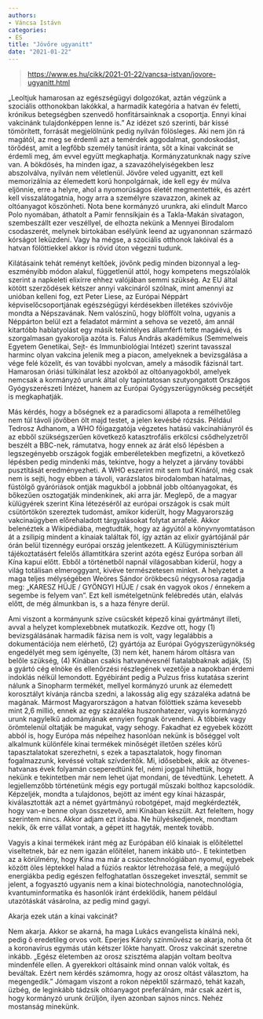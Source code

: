```yaml
---
authors:
- Váncsa Istávn
categories:
- ÉS
title: "Jövőre ugyanitt"
date: "2021-01-22"
---
```


> https://www.es.hu/cikk/2021-01-22/vancsa-istvan/jovore-ugyanitt.html

„Leoltjuk hamarosan az egészségügyi dolgozókat, aztán végzünk a szociális otthonokban lakókkal, a harmadik kategória a hatvan év feletti, krónikus betegségben szenvedő honfitársainknak a csoportja. Ennyi kínai vakcinánk tulajdonképpen lenne is.” Az idézet szó szerinti, bár kissé tömörített, forrását megjelölnünk pedig nyilván fölösleges. Aki nem jön rá magától, az meg se érdemli azt a temérdek aggodalmat, gondoskodást, törődést, amit a legfőbb személy tanúsít iránta, sőt a kínai vakcinát se érdemli meg, ám evvel együtt megkaphatja. Kormányzatunknak nagy szíve van. A bökdösés, ha minden igaz, a szavazóhelyiségekben lesz abszolválva, nyilván nem véletlenül. Jövőre veled ugyanitt, ezt kell memorizálnia az élemedett korú honpolgárnak, ide kell egy év múlva eljönnie, erre a helyre, ahol a nyomorúságos életét megmentették, és azért kell visszalátogatnia, hogy arra a személyre szavazzon, akinek az oltóanyagot köszönheti. Nota bene kormányzó urunkra, aki elindult Marco Polo nyomában, áthatolt a Pamír fennsíkjain és a Takla-Makán sivatagon, szembeszállt ezer veszéllyel, de elhozta nekünk a Mennyei Birodalom csodaszerét, melynek birtokában esélyünk leend az ugyanonnan származó kórságot leküzdeni. Vagy ha mégse, a szociális otthonok lakóival és a hatvan fölöttiekkel akkor is rövid úton végezni tudunk.

Kilátásaink tehát reményt keltőek, jövőnk pedig minden bizonnyal a leg­eszményibb módon alakul, függetlenül attól, hogy kompetens megszólalók szerint a napkeleti elixírre ehhez valójában semmi szükség. Az EU által kötött szerződések kétszer annyi vakcináról szólnak, mint amennyi az unióban kelleni fog, ezt Peter Liese, az Európai Néppárt képviselőcsoportjának egészségügyi kérdésekben illetékes szóvivője mondta a Népszavának. Nem valószínű, hogy blöffölt volna, ugyanis a Néppárton belül ezt a feladatot  mármint a sehova se vezető, ám annál kitartóbb hablatyolást  egy másik tekintélyes államférfi tette magáévá, és szorgalmasan gyakorolja azóta is. Falus András akadémikus (Semmelweis Egyetem Genetikai, Sejt- és Immunbiológiai Intézet) szerint tavasszal harminc olyan vakcina jelenik meg a piacon, amelyeknek a bevizsgálása a vége felé közelít, és van további nyolcvan, amely a második fázisnál tart. Hamarosan óriási túlkínálat lesz azokból az oltóanyagokból, amelyek nemcsak a kormányzó urunk által oly tapintatosan szutyongatott Országos Gyógyszerészeti Intézet, hanem az Európai Gyógyszerügynökség pecsétjét is megkaphatják.

Más kérdés, hogy a bőségnek ez a paradicsomi állapota a remélhetőleg nem túl távoli jövőben ölt majd testet, a jelen kevésbé rózsás. Például Tedrosz Adhanom, a WHO főigazgatója végzetes hatású vakcinahiányról és az ebből szükségszerűen következő katasztrofális erkölcsi csődhelyzetről beszélt a BBC-nek, rámutatva, hogy ennek az árát első lépésben a legszegényebb országok fogják emberéletekben megfizetni, a következő lépésben pedig mindenki más, tekintve, hogy a helyzet a járvány további pusztítását eredményezheti. A WHO eszerint mit sem tud Kínáról, még csak nem is sejti, hogy ebben a távoli, varázslatos birodalomban hatalmas, füstölgő gyáróriások ontják magukból a jobbnál jobb oltóanyagokat, és bőkezűen osztogatják mindenkinek, aki arra jár. Meglepő, de a magyar külügyérek szerint Kína létezéséről az európai országok is csak múlt csütörtökön szereztek tudomást, amikor kiderült, hogy Magyarország vakcinaügyben előrehaladott tárgyalásokat folytat arrafelé. Akkor belenéztek a  Wikipédiába, megtudták, hogy az ágyútól a könyvnyomtatáson át a zsilipig mindent a kínaiak találtak föl, így aztán az elixír gyártójánál pár órán belül tizennégy európai ország jelentkezett. A Külügyminisztérium tájékoztatásért felelős államtitkára szerint azóta egész Európa sorban áll Kína kapui előtt. Ebből a történetből napnál világosabban kiderül, hogy a világ totálisan elmeroggyant, kivéve természetesen minket. A helyzetet a maga teljes mélységében Weöres Sándor örökbecsű négysorosa ragadja meg: „KARESZ HÜJE / GYÖNGYI HÜJE / csak én vagyok okos / énnekem a segembe is felyem van”. Ezt kell ismételgetnünk felébredés után, elalvás előtt, de még álmunkban is, s a haza fényre derül.

Ami viszont a kormányunk szíve csücskét képező kínai gyártmányt illeti, avval a helyzet komplexebbnek mutatkozik. Kezdve ott, hogy (1) bevizsgálásának harmadik fázisa nem is volt, vagy legalábbis a dokumentációja nem elérhető, (2) gyártója az Európai Gyógyszerügynökség engedélyét meg sem igényelte, (3) nem két, hanem három oltásra van belőle szükség, (4) Kínában csakis hatvanévesnél fiatalabbaknak adják, (5) a gyártó cég elnöke és ellenőrzési részlegének vezetője a napokban érdemi indoklás nélkül lemondott. Egyébiránt pedig a Pulzus friss kutatása szerint nálunk a Sinopharm termékét, mellyel kormányzó urunk az élemedett korosztályt kívánja ráncba szedni, a lakosság alig egy százaléka adatná be magának. Mármost Magyarországon a hatvan fölöttiek száma kevesebb mint 2,6 millió, ennek az egy százaléka huszonhatezer, vagyis kormányzó urunk nagylelkű adományának ennyien fognak örvendeni. A többiek vagy örömtelenül oltatják be magukat, vagy sehogy. Fakadhat ez egyebek között abból is, hogy Európa más népeihez hasonlóan nekünk is bőséggel volt alkalmunk különféle kínai termékek minőségét illetően széles körű tapasztalatokat szerezhetni, s ezek a tapasztalatok, hogy finoman fogalmazzunk, kevéssé voltak szívderítők. Mi, idősebbek, akik az ötvenes-hatvanas évek folyamán cseperedtünk fel, némi joggal hihettük, hogy nekünk e tekintetben már nem lehet újat mondani, de tévedtünk. Lehetett. A legjellemzőbb történetünk mégis egy portugál műszaki bolthoz kapcsolódik. Képzeljék, mondta a tulajdonos, bejött az imént egy kínai házaspár, kiválasztották azt a német gyártmányú robotgépet, majd megkérdezték, hogy van-e benne olyan összetevő, ami Kínában készült. Azt feleltem, hogy szerintem nincs. Akkor adjam ezt írásba. Ne hülyéskedjenek, mondtam nekik, ők erre vállat vontak, a gépet itt hagyták, mentek tovább.

Vagyis a kínai termékek iránt még az Európában élő kínaiak is előítélettel viseltetnek, bár ez nem igazán előítélet, hanem inkább utó-. E tekintetben az a körülmény, hogy Kína ma már a csúcstechnológiában nyomul, egyebek között öles léptekkel halad a fúziós reaktor létrehozása felé, a megújuló energiákba pedig egészen felfoghatatlan összegeket invesztál, semmit se jelent, a fogyasztó ugyanis nem a kínai biotechnológia, nanotechnológia, kvantuminformatika és hasonlók iránt érdeklődik, hanem például utazótáskát vásárolna, az pedig mind gagyi.

Akarja ezek után a kínai vakcinát?

Nem akarja. Akkor se akarná, ha maga Lukács evangelista kínálná neki, pedig ő eredetileg orvos volt. Eperjes Károly színművész se akarja, noha őt a koronavírus egymás után kétszer lökte hanyatt. Orosz vakcinát szeretne inkább. „Egész életemben az orosz szisztéma alapján voltam beoltva mindenféle ellen. A gyerekkori oltásaink mind onnan valók voltak, és beváltak. Ezért nem kérdés számomra, hogy az orosz oltást választom, ha megengedik.” Jómagam viszont a rokon népektől származó, tehát kazah, üzbég, de leginkább tádzsik oltóanyagot preferálnám, már csak azért is, hogy kormányzó urunk örüljön, ilyen azonban sajnos nincs. Nehéz mostanság minekünk.

